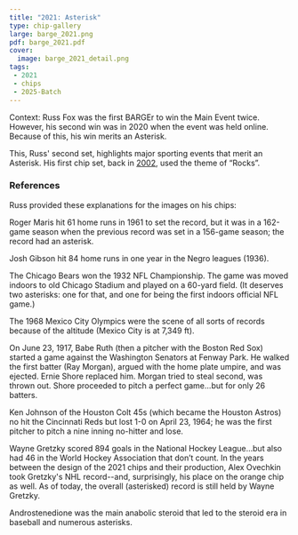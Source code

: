 ```yaml
---
title: "2021: Asterisk"
type: chip-gallery
large: barge_2021.png
pdf: barge_2021.pdf
cover:
  image: barge_2021_detail.png
tags:
 - 2021
 - chips
 - 2025-Batch
---
```


Context: Russ Fox was the first BARGEr to win the Main Event twice.  However,
his second win was in 2020 when the event was held online.  Because of this,
his win merits an Asterisk.

This, Russ' second set, highlights major sporting events that merit an
Asterisk.  His first chip set, back in [2002](../2002/), used the theme of
“Rocks”.


### References

Russ provided these explanations for the images on his chips:

Roger Maris hit 61 home runs in 1961 to set the record, but it was in a
162-game season when the previous record was set in a 156-game season; the
record had an asterisk.

Josh Gibson hit 84 home runs in one year in the Negro leagues (1936).

The Chicago Bears won the 1932 NFL Championship. The game was moved indoors to old Chicago Stadium and played on a 60-yard field. (It deserves two asterisks: one for that, and one for being the first indoors official NFL game.) 

The 1968 Mexico City Olympics were the scene of all sorts of records because of the altitude (Mexico City is at 7,349 ft).

On June 23, 1917, Babe Ruth (then a pitcher with the Boston Red Sox) started a game against the Washington Senators at Fenway Park. He walked the first batter (Ray Morgan), argued with the home plate umpire, and was ejected.  Ernie Shore replaced him. Morgan tried to steal second, was thrown out. Shore proceeded to pitch a perfect game...but for only 26 batters.

Ken Johnson of the Houston Colt 45s (which became the Houston Astros) no hit
the Cincinnati Reds but lost 1-0 on April 23, 1964; he was the first pitcher to
pitch a nine inning no-hitter and lose.

Wayne Gretzky scored 894 goals in the National Hockey League…but also had 46 in
the World Hockey Association that don’t count. In the years between the design
of the 2021 chips and their production, Alex Ovechkin took Gretzky's NHL
record--and, surprisingly, his place on the orange chip as well. As of today,
the overall (asterisked) record is still held by Wayne Gretzky.

Androstenedione was the main anabolic steroid that led to the steroid era in baseball and numerous asterisks.
